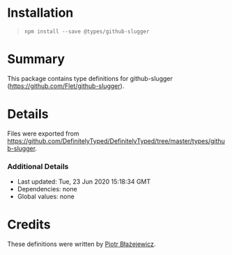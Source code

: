 # Installation
> `npm install --save @types/github-slugger`

# Summary
This package contains type definitions for github-slugger (https://github.com/Flet/github-slugger).

# Details
Files were exported from https://github.com/DefinitelyTyped/DefinitelyTyped/tree/master/types/github-slugger.

### Additional Details
 * Last updated: Tue, 23 Jun 2020 15:18:34 GMT
 * Dependencies: none
 * Global values: none

# Credits
These definitions were written by [Piotr Błażejewicz](https://github.com/peterblazejewicz).
